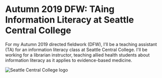 # Autumn 2019 DFW: TAing Information Literacy at Seattle Central College
For my Autumn 2019 directed fieldwork (DFW), I'll be a teaching assistant (TA) for an information literacy class at Seattle Central College. I'll be working for a librarian instructor, teaching allied health students about information literacy as it applies to evidence-based medicine. 

![Seattle Central College logo](https://pbs.twimg.com/profile_images/465940311391227904/7okhWNNO_400x400.png)


